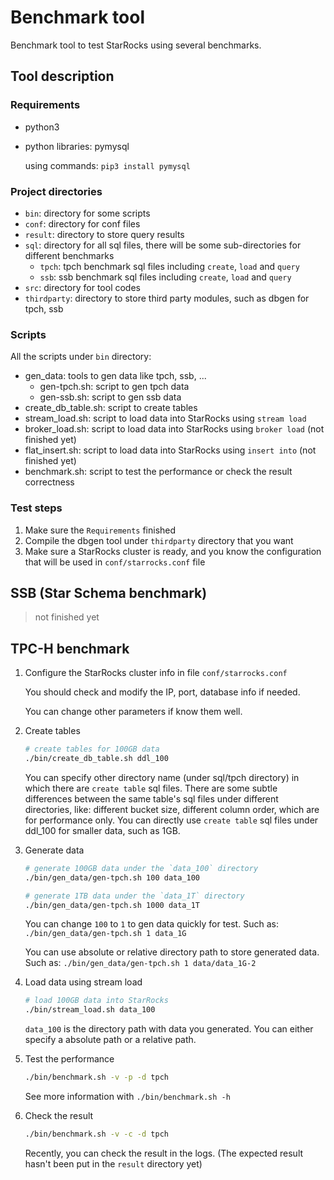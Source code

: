 # Benchmark tool

Benchmark tool to test StarRocks using several benchmarks.

## Tool description

### Requirements

* python3
* python libraries: pymysql

   using commands: `pip3 install pymysql`


### Project directories

* `bin`: directory for some scripts
* `conf`: directory for conf files
* `result`: directory to store query results
* `sql`: directory for all sql files, there will be some sub-directories for different benchmarks
    * `tpch`: tpch benchmark sql files including `create`, `load` and `query`
    * `ssb`: ssb benchmark sql files including `create`, `load` and `query`
* `src`: directory for tool codes
* `thirdparty`: directory to store third party modules, such as dbgen for tpch, ssb

### Scripts

All the scripts under `bin` directory:

* gen_data: tools to gen data like tpch, ssb, ...
  * gen-tpch.sh: script to gen tpch data
  * gen-ssb.sh: script to gen ssb data
* create_db_table.sh: script to create tables
* stream_load.sh: script to load data into StarRocks using `stream load`
* broker_load.sh: script to load data into StarRocks using `broker load` (not finished yet)
* flat_insert.sh: script to load data into StarRocks using `insert into` (not finished yet)
* benchmark.sh: script to test the performance or check the result correctness


### Test steps

1. Make sure the `Requirements` finished
2. Compile the dbgen tool under `thirdparty` directory that you want
3. Make sure a StarRocks cluster is ready,
   and you know the configuration that will be used in `conf/starrocks.conf` file

## SSB (Star Schema benchmark)

> not finished yet

## TPC-H benchmark

1. Configure the StarRocks cluster info in file `conf/starrocks.conf`

    You should check and modify the IP, port, database info if needed.

    You can change other parameters if know them well.


2. Create tables

    ```bash
    # create tables for 100GB data
    ./bin/create_db_table.sh ddl_100
    ```

    You can specify other directory name (under sql/tpch directory)
    in which there are `create table` sql files.
    There are some subtle differences between the same table's sql files under different directories,
    like: different bucket size, different column order, which are for performance only.
    You can directly use `create table` sql files under ddl_100 for smaller data, such as 1GB.


3. Generate data

    ```bash
    # generate 100GB data under the `data_100` directory
    ./bin/gen_data/gen-tpch.sh 100 data_100

    # generate 1TB data under the `data_1T` directory
    ./bin/gen_data/gen-tpch.sh 1000 data_1T
    ```

    You can change `100` to `1` to gen data quickly for test.
    Such as: `./bin/gen_data/gen-tpch.sh 1 data_1G`

    You can use absolute or relative directory path to store generated data.
    Such as: `./bin/gen_data/gen-tpch.sh 1 data/data_1G-2`


4. Load data using stream load

    ```bash
    # load 100GB data into StarRocks
    ./bin/stream_load.sh data_100
    ```

    `data_100` is the directory path with data you generated.
    You can either specify a absolute path or a relative path.


5. Test the performance

    ```bash
    ./bin/benchmark.sh -v -p -d tpch
    ```

    See more information with `./bin/benchmark.sh -h`

6. Check the result

    ```bash
    ./bin/benchmark.sh -v -c -d tpch
    ```

    Recently, you can check the result in the logs.
    (The expected result hasn't been put in the `result` directory yet)
